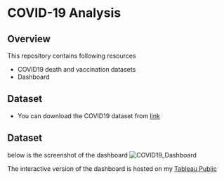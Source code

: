 # COVID-19 Analysis

## Overview
This repository contains following resources
- COVID19 death and vaccination datasets
- Dashboard 


## Dataset
- You can download the COVID19 dataset from [link](https://ourworldindata.org/covid-deaths)

## Dataset
below is the screenshot of the dashboard
![COVID19_Dashboard](https://user-images.githubusercontent.com/94464876/149623064-0fe5f8be-79a1-4381-8235-4d6558f57478.png)

The interactive version of the dashboard is hosted on my [Tableau Public](https://public.tableau.com/app/profile/chatchanan.v/viz/COVID-19Dashboard_16380162751960/Dashboard1)

